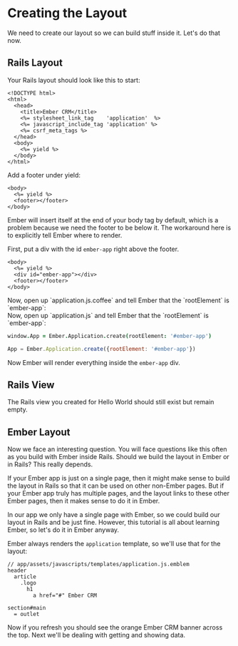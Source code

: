 # Creating the Layout

We need to create our layout so we can build stuff inside it. Let's do that now.

## Rails Layout

Your Rails layout should look like this to start:

```erb
<!DOCTYPE html>
<html>
  <head>
    <title>Ember CRM</title>
    <%= stylesheet_link_tag    'application'  %>
    <%= javascript_include_tag 'application' %>
    <%= csrf_meta_tags %>
  </head>
  <body>
    <%= yield %>
  </body>
</html>
```

Add a footer under yield:

```erb
<body>
  <%= yield %>
  <footer></footer>
</body>
```

Ember will insert itself at the end of your body tag by default, which is a problem because we need the footer to be below it. The workaround here is to explicitly tell Ember where to render.

First, put a div with the id `ember-app` right above the footer.

```erb
<body>
  <%= yield %>
  <div id="ember-app"></div>
  <footer></footer>
</body>
```

<div class="coffeescript">
Now, open up `application.js.coffee` and tell Ember that the `rootElement` is `ember-app`:
</div>

<div class="javascript">
Now, open up `application.js` and tell Ember that the `rootElement` is `ember-app`:
</div>

```coffee
window.App = Ember.Application.create(rootElement: '#ember-app')
```
```javascript
App = Ember.Application.create({rootElement: '#ember-app'})
```

Now Ember will render everything inside the `ember-app` div.

## Rails View

The Rails view you created for Hello World should still exist but remain empty.

## Ember Layout

Now we face an interesting question. You will face questions like this often as you build with Ember inside Rails. Should we build the layout in Ember or in Rails? This really depends.

If your Ember app is just on a single page, then it might make sense to build the layout in Rails so that it can be used on other non-Ember pages. But if your Ember app truly has multiple pages, and the layout links to these other Ember pages, then it makes sense to do it in Ember.

In our app we only have a single page with Ember, so we could build our layout in Rails and be just fine. However, this tutorial is all about learning Ember, so let's do it in Ember anyway.

Ember always renders the `application` template, so we'll use that for the layout:

```
// app/assets/javascripts/templates/application.js.emblem
header
  article
    .logo
      h1
        a href="#" Ember CRM

section#main
  = outlet
```

Now if you refresh you should see the orange Ember CRM banner across the top. Next we'll be dealing with getting and showing data.

